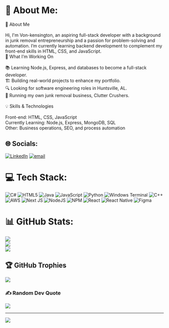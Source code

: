 # 💫 About Me:
👋 About Me<br><br>Hi, I'm Von-kensington, an aspiring full-stack developer with a background in junk removal entrepreneurship and a passion for problem-solving and automation. I’m currently learning backend development to complement my front-end skills in HTML, CSS, and JavaScript.<br>🚀 What I’m Working On<br><br>    📚 Learning Node.js, Express, and databases to become a full-stack developer.<br>    🏗 Building real-world projects to enhance my portfolio.<br>    🔍 Looking for software engineering roles in Huntsville, AL.<br>    🚛 Running my own junk removal business, Clutter Crushers.<br><br>💡 Skills & Technologies<br><br>    Front-end: HTML, CSS, JavaScript<br>    Currently Learning: Node.js, Express, MongoDB, SQL<br>    Other: Business operations, SEO, and process automation<br>


## 🌐 Socials:
[![LinkedIn](https://img.shields.io/badge/LinkedIn-%230077B5.svg?logo=linkedin&logoColor=white)](https://linkedin.com/in/Von-kensington) [![email](https://img.shields.io/badge/Email-D14836?logo=gmail&logoColor=white)](mailto:vonkensington@gmail.com) 

# 💻 Tech Stack:
![C#](https://img.shields.io/badge/c%23-%23239120.svg?style=for-the-badge&logo=csharp&logoColor=white) ![HTML5](https://img.shields.io/badge/html5-%23E34F26.svg?style=for-the-badge&logo=html5&logoColor=white) ![Java](https://img.shields.io/badge/java-%23ED8B00.svg?style=for-the-badge&logo=openjdk&logoColor=white) ![JavaScript](https://img.shields.io/badge/javascript-%23323330.svg?style=for-the-badge&logo=javascript&logoColor=%23F7DF1E) ![Python](https://img.shields.io/badge/python-3670A0?style=for-the-badge&logo=python&logoColor=ffdd54) ![Windows Terminal](https://img.shields.io/badge/Windows%20Terminal-%234D4D4D.svg?style=for-the-badge&logo=windows-terminal&logoColor=white) ![C++](https://img.shields.io/badge/c++-%2300599C.svg?style=for-the-badge&logo=c%2B%2B&logoColor=white) ![AWS](https://img.shields.io/badge/AWS-%23FF9900.svg?style=for-the-badge&logo=amazon-aws&logoColor=white) ![Next JS](https://img.shields.io/badge/Next-black?style=for-the-badge&logo=next.js&logoColor=white) ![NodeJS](https://img.shields.io/badge/node.js-6DA55F?style=for-the-badge&logo=node.js&logoColor=white) ![NPM](https://img.shields.io/badge/NPM-%23CB3837.svg?style=for-the-badge&logo=npm&logoColor=white) ![React](https://img.shields.io/badge/react-%2320232a.svg?style=for-the-badge&logo=react&logoColor=%2361DAFB) ![React Native](https://img.shields.io/badge/react_native-%2320232a.svg?style=for-the-badge&logo=react&logoColor=%2361DAFB) ![Figma](https://img.shields.io/badge/figma-%23F24E1E.svg?style=for-the-badge&logo=figma&logoColor=white)
# 📊 GitHub Stats:
![](https://github-readme-stats.vercel.app/api?username=Von-kensington&theme=dark&hide_border=true&include_all_commits=true&count_private=true)<br/>
![](https://github-readme-streak-stats.herokuapp.com/?user=Von-kensington&theme=dark&hide_border=true)<br/>
![](https://github-readme-stats.vercel.app/api/top-langs/?username=Von-kensington&theme=dark&hide_border=true&include_all_commits=true&count_private=true&layout=compact)

## 🏆 GitHub Trophies
![](https://github-profile-trophy.vercel.app/?username=Von-kensington&theme=radical&no-frame=true&no-bg=true&margin-w=4)

### ✍️ Random Dev Quote
![](https://quotes-github-readme.vercel.app/api?type=horizontal&theme=radical)

---
[![](https://visitcount.itsvg.in/api?id=Von-kensington&icon=0&color=0)](https://visitcount.itsvg.in)

<!-- Proudly created with GPRM ( https://gprm.itsvg.in ) -->
